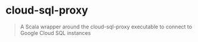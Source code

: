 # cloud-sql-proxy

> A Scala wrapper around the cloud-sql-proxy executable to connect to Google Cloud SQL instances